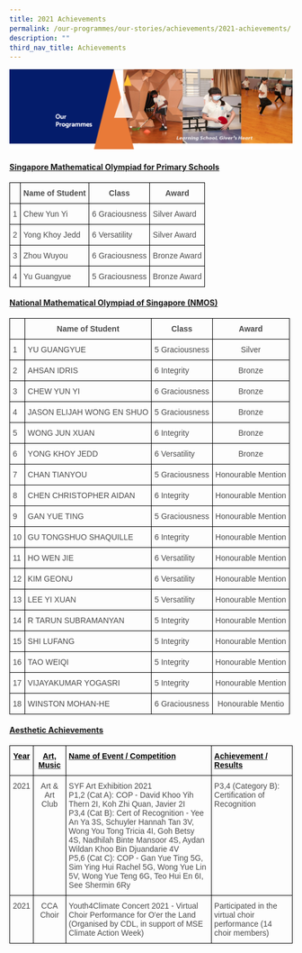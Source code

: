```yaml
---
title: 2021 Achievements
permalink: /our-programmes/our-stories/achievements/2021-achievements/
description: ""
third_nav_title: Achievements
---
```

<img src="/images/OurProgrammes.png">
<h4><strong><u>Singapore Mathematical Olympiad for Primary Schools</u></strong></h4>
<style type="text/css">
.tg  {border-collapse:collapse;border-spacing:0;}
.tg td{border-color:black;border-style:solid;border-width:1px;font-family:Arial, sans-serif;font-size:14px;
  overflow:hidden;padding:10px 5px;word-break:normal;}
.tg th{border-color:black;border-style:solid;border-width:1px;font-family:Arial, sans-serif;font-size:14px;
  font-weight:normal;overflow:hidden;padding:10px 5px;word-break:normal;}
.tg .tg-q6nq{color:#4C4C4C;text-align:left;vertical-align:top}
.tg .tg-uv15{color:#4C4C4C;font-weight:bold;text-align:center;vertical-align:top}
</style>
<table class="tg">
<thead>
  <tr>
    <th class="tg-q6nq"> </th>
    <th class="tg-uv15">Name of Student</th>
    <th class="tg-uv15">Class</th>
    <th class="tg-uv15">Award</th>
  </tr>
</thead>
<tbody>
  <tr>
    <td class="tg-q6nq">1</td>
    <td class="tg-q6nq">Chew Yun Yi</td>
    <td class="tg-q6nq">6 Graciousness</td>
    <td class="tg-q6nq">Silver Award</td>
  </tr>
  <tr>
    <td class="tg-q6nq">2</td>
    <td class="tg-q6nq">Yong Khoy Jedd</td>
    <td class="tg-q6nq">6 Versatility</td>
    <td class="tg-q6nq">Silver Award</td>
  </tr>
  <tr>
    <td class="tg-q6nq">3</td>
    <td class="tg-q6nq">Zhou Wuyou</td>
    <td class="tg-q6nq">6 Graciousness</td>
    <td class="tg-q6nq">Bronze Award</td>
  </tr>
  <tr>
    <td class="tg-q6nq">4</td>
    <td class="tg-q6nq">Yu Guangyue</td>
    <td class="tg-q6nq">5 Graciousness</td>
    <td class="tg-q6nq">Bronze Award</td>
  </tr>
</tbody>
</table>
<h4><strong><u>National Mathematical Olympiad of Singapore (NMOS)</u></strong></h4>
<style type="text/css">
.tg  {border-collapse:collapse;border-spacing:0;}
.tg td{border-color:black;border-style:solid;border-width:1px;font-family:Arial, sans-serif;font-size:14px;
  overflow:hidden;padding:10px 5px;word-break:normal;}
.tg th{border-color:black;border-style:solid;border-width:1px;font-family:Arial, sans-serif;font-size:14px;
  font-weight:normal;overflow:hidden;padding:10px 5px;word-break:normal;}
.tg .tg-q6nq{color:#4C4C4C;text-align:left;vertical-align:top}
.tg .tg-8dwo{color:#4C4C4C;text-align:center;vertical-align:top}
.tg .tg-uv15{color:#4C4C4C;font-weight:bold;text-align:center;vertical-align:top}
.tg .tg-gpqx{color:#4C4C4C;font-weight:bold;text-align:left;vertical-align:top}
</style>
<table class="tg">
<thead>
  <tr>
    <th class="tg-gpqx"> </th>
    <th class="tg-uv15">Name of Student</th>
    <th class="tg-uv15">Class</th>
    <th class="tg-uv15">Award</th>
  </tr>
</thead>
<tbody>
  <tr>
    <td class="tg-q6nq">1</td>
    <td class="tg-q6nq">YU GUANGYUE</td>
    <td class="tg-q6nq">5 Graciousness</td>
    <td class="tg-8dwo">Silver</td>
  </tr>
  <tr>
    <td class="tg-q6nq">2</td>
    <td class="tg-q6nq">AHSAN IDRIS</td>
    <td class="tg-q6nq">6 Integrity</td>
    <td class="tg-8dwo">Bronze</td>
  </tr>
  <tr>
    <td class="tg-q6nq">3</td>
    <td class="tg-q6nq">CHEW YUN YI</td>
    <td class="tg-q6nq">6 Graciousness</td>
    <td class="tg-8dwo">Bronze</td>
  </tr>
  <tr>
    <td class="tg-q6nq">4</td>
    <td class="tg-q6nq">JASON ELIJAH WONG EN SHUO</td>
    <td class="tg-q6nq">5 Graciousness</td>
    <td class="tg-8dwo">Bronze</td>
  </tr>
  <tr>
    <td class="tg-q6nq">5</td>
    <td class="tg-q6nq">WONG JUN XUAN</td>
    <td class="tg-q6nq">6 Integrity</td>
    <td class="tg-8dwo">Bronze</td>
  </tr>
  <tr>
    <td class="tg-q6nq">6</td>
    <td class="tg-q6nq">YONG KHOY JEDD</td>
    <td class="tg-q6nq">6 Versatility</td>
    <td class="tg-8dwo">Bronze</td>
  </tr>
  <tr>
    <td class="tg-q6nq">7</td>
    <td class="tg-q6nq">CHAN TIANYOU</td>
    <td class="tg-q6nq">5 Graciousness</td>
    <td class="tg-8dwo">Honourable Mention</td>
  </tr>
  <tr>
    <td class="tg-q6nq">8</td>
    <td class="tg-q6nq">CHEN CHRISTOPHER AIDAN</td>
    <td class="tg-q6nq">6 Integrity</td>
    <td class="tg-8dwo">Honourable Mention</td>
  </tr>
  <tr>
    <td class="tg-q6nq">9</td>
    <td class="tg-q6nq">GAN YUE TING</td>
    <td class="tg-q6nq">5 Graciousness</td>
    <td class="tg-8dwo">Honourable Mention</td>
  </tr>
  <tr>
    <td class="tg-q6nq">10</td>
    <td class="tg-q6nq">GU TONGSHUO SHAQUILLE</td>
    <td class="tg-q6nq">6 Integrity</td>
    <td class="tg-8dwo">Honourable Mention</td>
  </tr>
  <tr>
    <td class="tg-q6nq">11</td>
    <td class="tg-q6nq">HO WEN JIE</td>
    <td class="tg-q6nq">6 Versatility</td>
    <td class="tg-8dwo">Honourable Mention</td>
  </tr>
  <tr>
    <td class="tg-q6nq">12</td>
    <td class="tg-q6nq">KIM GEONU</td>
    <td class="tg-q6nq">6 Versatility</td>
    <td class="tg-8dwo">Honourable Mention</td>
  </tr>
  <tr>
    <td class="tg-q6nq">13</td>
    <td class="tg-q6nq">LEE YI XUAN</td>
    <td class="tg-q6nq">5 Versatility</td>
    <td class="tg-8dwo">Honourable Mention</td>
  </tr>
  <tr>
    <td class="tg-q6nq">14</td>
    <td class="tg-q6nq">R TARUN SUBRAMANYAN</td>
    <td class="tg-q6nq">5 Integrity</td>
    <td class="tg-8dwo">Honourable Mention</td>
  </tr>
  <tr>
    <td class="tg-q6nq">15</td>
    <td class="tg-q6nq">SHI LUFANG</td>
    <td class="tg-q6nq">5 Integrity</td>
    <td class="tg-8dwo">Honourable Mention</td>
  </tr>
  <tr>
    <td class="tg-q6nq">16</td>
    <td class="tg-q6nq">TAO WEIQI</td>
    <td class="tg-q6nq">5 Integrity</td>
    <td class="tg-8dwo">Honourable Mention</td>
  </tr>
  <tr>
    <td class="tg-q6nq">17</td>
    <td class="tg-q6nq">VIJAYAKUMAR YOGASRI</td>
    <td class="tg-q6nq">5 Integrity</td>
    <td class="tg-8dwo">Honourable Mention</td>
  </tr>
  <tr>
    <td class="tg-q6nq">18</td>
    <td class="tg-q6nq">WINSTON MOHAN-HE</td>
    <td class="tg-q6nq">6 Graciousness</td>
    <td class="tg-8dwo">Honourable Mentio</td>
  </tr>
</tbody>
</table>
<h4><strong><u>Aesthetic Achievements</u></strong></h4>
<style type="text/css">
.tg  {border-collapse:collapse;border-spacing:0;}
.tg td{border-color:black;border-style:solid;border-width:1px;font-family:Arial, sans-serif;font-size:14px;
  overflow:hidden;padding:10px 5px;word-break:normal;}
.tg th{border-color:black;border-style:solid;border-width:1px;font-family:Arial, sans-serif;font-size:14px;
  font-weight:normal;overflow:hidden;padding:10px 5px;word-break:normal;}
.tg .tg-q6nq{color:#4C4C4C;text-align:left;vertical-align:top}
.tg .tg-jvn1{color:#4C4C4C;font-weight:bold;text-align:left;text-decoration:underline;vertical-align:top}
.tg .tg-8dwo{color:#4C4C4C;text-align:center;vertical-align:top}
.tg .tg-cjvl{color:#4C4C4C;font-weight:bold;text-align:center;text-decoration:underline;vertical-align:top}
</style>
<table class="tg">
<thead>
  <tr>
    <th class="tg-cjvl"><span style="color:black">Year</span></th>
    <th class="tg-cjvl"><span style="color:black"> Art, Music</span></th>
    <th class="tg-jvn1"><span style="color:black">Name of Event / Competition</span></th>
    <th class="tg-jvn1"><span style="color:black">Achievement / Results</span></th>
  </tr>
</thead>
<tbody>
  <tr>
    <td class="tg-8dwo">2021</td>
    <td class="tg-8dwo">Art &amp; Art Club</td>
    <td class="tg-q6nq">SYF Art Exhibition 2021<br>P1,2 (Cat A): COP - David Khoo Yih Thern 2I, Koh Zhi Quan, Javier 2I<br>P3,4 (Cat B): Cert of Recognition - Yee An Ya 3S, Schuyler Hannah Tan 3V, Wong You Tong Tricia 4I, Goh Betsy 4S, Nadhilah Binte Mansoor 4S, Aydan Wildan Khoo Bin Djuandarie 4V<br>P5,6 (Cat C):  COP - Gan Yue Ting 5G, Sim Ying Hui Rachel 5G, Wong Yue Lin 5V, Wong Yue Teng 6G, Teo Hui En 6I, See Shermin 6Ry</td>
    <td class="tg-q6nq">P3,4 (Category B): Certification of Recognition</td>
  </tr>
  <tr>
    <td class="tg-8dwo">2021</td>
    <td class="tg-8dwo">CCA Choir</td>
    <td class="tg-q6nq">Youth4Climate Concert 2021 - Virtual Choir Performance for O'er the Land<br>(Organised by CDL, in support of MSE Climate Action Week)</td>
    <td class="tg-q6nq">Participated in the virtual choir performance (14 choir members)</td>
  </tr>
</tbody>
</table>